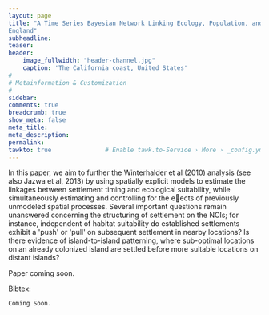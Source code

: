 ```yaml
---
layout: page
title: "A Time Series Bayesian Network Linking Ecology, Population, and Political Economy in Agrarian
England"
subheadline: 
teaser: 
header:
    image_fullwidth: "header-channel.jpg"
    caption: 'The California coast, United States'
#
# Metainformation & Customization
#
sidebar: 
comments: true
breadcrumb: true
show_meta: false
meta_title:           
meta_description:
permalink:
tawkto: true               # Enable tawk.to-Service › More › _config.yml
---
```

<div class="row">
<div class="medium-8 columns t30">
<img src="{{ site.url }}/images/channel.png" alt="">
</div><!-- /.medium-8.columns -->
</div><!-- /.row -->
In this paper, we aim to further the Winterhalder et al (2010) analysis (see also Jazwa et al, 2013) by using spatially explicit models to estimate the linkages between settlement timing and ecological suitability, while simultaneously estimating and controlling for the eects of previously unmodeled spatial processes. Several important questions remain unanswered concerning the structuring of settlement on the NCIs; for instance, independent of habitat suitability do established settlements exhibit a 'push' or 'pull' on subsequent settlement in nearby locations? Is there evidence of island-to-island patterning, where sub-optimal locations on an already colonized island are settled before more suitable locations on distant islands?

Paper coming soon.

Bibtex:
```
Coming Soon.
```



 
